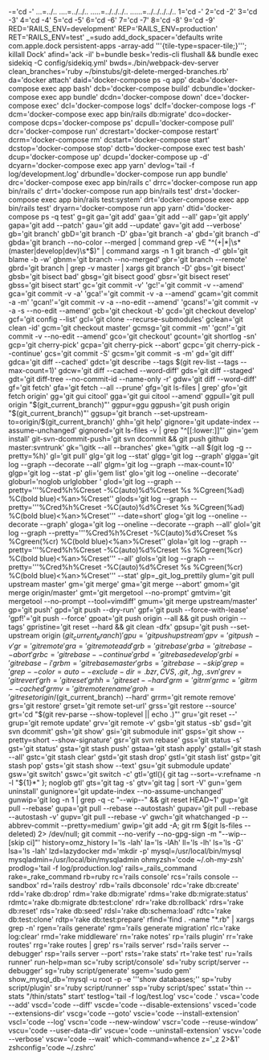 -='cd -'
...=../..
....=../../..
.....=../../../..
......=../../../../..
1='cd -'
2='cd -2'
3='cd -3'
4='cd -4'
5='cd -5'
6='cd -6'
7='cd -7'
8='cd -8'
9='cd -9'
RED='RAILS_ENV=development'
REP='RAILS_ENV=production'
RET='RAILS_ENV=test'
_=sudo
add_dock_spacer='defaults write com.apple.dock persistent-apps -array-add '\''{tile-type=spacer-tile;}'\''; killall Dock'
afind='ack -il'
b=bundle
besk='redis-cli flushall && bundle exec sidekiq -C config/sidekiq.yml'
bwds=./bin/webpack-dev-server
clean_branches='ruby ~/binstubs/git-delete-merged-branches.rb'
da='docker attach'
daid='docker-compose ps -q app'
dcab='docker-compose exec app bash'
dcb='docker-compose build'
dcbundle='docker-compose exec app bundle'
dcdn='docker-compose down'
dce='docker-compose exec'
dcl='docker-compose logs'
dclf='docker-compose logs -f'
dcm='docker-compose exec app bin/rails db:migrate'
dco=docker-compose
dcps='docker-compose ps'
dcpull='docker-compose pull'
dcr='docker-compose run'
dcrestart='docker-compose restart'
dcrm='docker-compose rm'
dcstart='docker-compose start'
dcstop='docker-compose stop'
dctb='docker-compose exec test bash'
dcup='docker-compose up'
dcupd='docker-compose up -d'
dcyarn='docker-compose exec app yarn'
devlog='tail -f log/development.log'
drbundle='docker-compose run app bundle'
drc='docker-compose exec app bin/rails c'
drrc='docker-compose run app bin/rails c'
drrt='docker-compose run app bin/rails test'
drst='docker-compose exec app bin/rails test:system'
drt='docker-compose exec app bin/rails test'
dryarn='docker-compose run app yarn'
dtid='docker-compose ps -q test'
g=git
ga='git add'
gaa='git add --all'
gap='git apply'
gapa='git add --patch'
gau='git add --update'
gav='git add --verbose'
gb='git branch'
gbD='git branch -D'
gba='git branch -a'
gbd='git branch -d'
gbda='git branch --no-color --merged | command grep -vE "^(\+|\*|\s*(master|develop|dev)\s*$)" | command xargs -n 1 git branch -d'
gbl='git blame -b -w'
gbnm='git branch --no-merged'
gbr='git branch --remote'
gbrd='git branch | grep -v master | xargs git branch -D'
gbs='git bisect'
gbsb='git bisect bad'
gbsg='git bisect good'
gbsr='git bisect reset'
gbss='git bisect start'
gc='git commit -v'
'gc!'='git commit -v --amend'
gca='git commit -v -a'
'gca!'='git commit -v -a --amend'
gcam='git commit -a -m'
'gcan!'='git commit -v -a --no-edit --amend'
'gcans!'='git commit -v -a -s --no-edit --amend'
gcb='git checkout -b'
gcd='git checkout develop'
gcf='git config --list'
gcl='git clone --recurse-submodules'
gclean='git clean -id'
gcm='git checkout master'
gcmsg='git commit -m'
'gcn!'='git commit -v --no-edit --amend'
gco='git checkout'
gcount='git shortlog -sn'
gcp='git cherry-pick'
gcpa='git cherry-pick --abort'
gcpc='git cherry-pick --continue'
gcs='git commit -S'
gcsm='git commit -s -m'
gd='git diff'
gdca='git diff --cached'
gdct='git describe --tags $(git rev-list --tags --max-count=1)'
gdcw='git diff --cached --word-diff'
gds='git diff --staged'
gdt='git diff-tree --no-commit-id --name-only -r'
gdw='git diff --word-diff'
gf='git fetch'
gfa='git fetch --all --prune'
gfg='git ls-files | grep'
gfo='git fetch origin'
gg='git gui citool'
gga='git gui citool --amend'
ggpull='git pull origin "$(git_current_branch)"'
ggpur=ggu
ggpush='git push origin "$(git_current_branch)"'
ggsup='git branch --set-upstream-to=origin/$(git_current_branch)'
ghh='git help'
gignore='git update-index --assume-unchanged'
gignored='git ls-files -v | grep "^[[:lower:]]"'
gin='gem install'
git-svn-dcommit-push='git svn dcommit && git push github master:svntrunk'
gk='\gitk --all --branches'
gke='\gitk --all $(git log -g --pretty=%h)'
gl='git pull'
glg='git log --stat'
glgg='git log --graph'
glgga='git log --graph --decorate --all'
glgm='git log --graph --max-count=10'
glgp='git log --stat -p'
gli='gem list'
glo='git log --oneline --decorate'
globurl='noglob urlglobber '
glod='git log --graph --pretty='\''%Cred%h%Creset -%C(auto)%d%Creset %s %Cgreen(%ad) %C(bold blue)<%an>%Creset'\'
glods='git log --graph --pretty='\''%Cred%h%Creset -%C(auto)%d%Creset %s %Cgreen(%ad) %C(bold blue)<%an>%Creset'\'' --date=short'
glog='git log --oneline --decorate --graph'
gloga='git log --oneline --decorate --graph --all'
glol='git log --graph --pretty='\''%Cred%h%Creset -%C(auto)%d%Creset %s %Cgreen(%cr) %C(bold blue)<%an>%Creset'\'
glola='git log --graph --pretty='\''%Cred%h%Creset -%C(auto)%d%Creset %s %Cgreen(%cr) %C(bold blue)<%an>%Creset'\'' --all'
glols='git log --graph --pretty='\''%Cred%h%Creset -%C(auto)%d%Creset %s %Cgreen(%cr) %C(bold blue)<%an>%Creset'\'' --stat'
glp=_git_log_prettily
glum='git pull upstream master'
gm='git merge'
gma='git merge --abort'
gmom='git merge origin/master'
gmt='git mergetool --no-prompt'
gmtvim='git mergetool --no-prompt --tool=vimdiff'
gmum='git merge upstream/master'
gp='git push'
gpd='git push --dry-run'
gpf='git push --force-with-lease'
'gpf!'='git push --force'
gpoat='git push origin --all && git push origin --tags'
gpristine='git reset --hard && git clean -dfx'
gpsup='git push --set-upstream origin $(git_current_branch)'
gpu='git push upstream'
gpv='git push -v'
gr='git remote'
gra='git remote add'
grb='git rebase'
grba='git rebase --abort'
grbc='git rebase --continue'
grbd='git rebase develop'
grbi='git rebase -i'
grbm='git rebase master'
grbs='git rebase --skip'
grep='grep  --color=auto --exclude-dir={.bzr,CVS,.git,.hg,.svn}'
grev='git revert'
grh='git reset'
grhh='git reset --hard'
grm='git rm'
grmc='git rm --cached'
grmv='git remote rename'
groh='git reset origin/$(git_current_branch) --hard'
grrm='git remote remove'
grs='git restore'
grset='git remote set-url'
grss='git restore --source'
grt='cd "$(git rev-parse --show-toplevel || echo .)"'
gru='git reset --'
grup='git remote update'
grv='git remote -v'
gsb='git status -sb'
gsd='git svn dcommit'
gsh='git show'
gsi='git submodule init'
gsps='git show --pretty=short --show-signature'
gsr='git svn rebase'
gss='git status -s'
gst='git status'
gsta='git stash push'
gstaa='git stash apply'
gstall='git stash --all'
gstc='git stash clear'
gstd='git stash drop'
gstl='git stash list'
gstp='git stash pop'
gsts='git stash show --text'
gsu='git submodule update'
gsw='git switch'
gswc='git switch -c'
gtl='gtl(){ git tag --sort=-v:refname -n -l "${1}*" }; noglob gtl'
gts='git tag -s'
gtv='git tag | sort -V'
gun='gem uninstall'
gunignore='git update-index --no-assume-unchanged'
gunwip='git log -n 1 | grep -q -c "\-\-wip\-\-" && git reset HEAD~1'
gup='git pull --rebase'
gupa='git pull --rebase --autostash'
gupav='git pull --rebase --autostash -v'
gupv='git pull --rebase -v'
gwch='git whatchanged -p --abbrev-commit --pretty=medium'
gwip='git add -A; git rm $(git ls-files --deleted) 2> /dev/null; git commit --no-verify --no-gpg-sign -m "--wip-- [skip ci]"'
history=omz_history
l='ls -lah'
la='ls -lAh'
ll='ls -lh'
ls='ls -G'
lsa='ls -lah'
lzd=lazydocker
md='mkdir -p'
mysql=/usr/local/bin/mysql
mysqladmin=/usr/local/bin/mysqladmin
ohmyzsh='code ~/.oh-my-zsh'
prodlog='tail -f log/production.log'
rails=_rails_command
rake=_rake_command
rb=ruby
rc='rails console'
rcs='rails console --sandbox'
rd='rails destroy'
rdb='rails dbconsole'
rdc='rake db:create'
rdd='rake db:drop'
rdm='rake db:migrate'
rdms='rake db:migrate:status'
rdmtc='rake db:migrate db:test:clone'
rdr='rake db:rollback'
rdrs='rake db:reset'
rds='rake db:seed'
rdsl='rake db:schema:load'
rdtc='rake db:test:clone'
rdtp='rake db:test:prepare'
rfind='find . -name "*.rb" | xargs grep -n'
rgen='rails generate'
rgm='rails generate migration'
rlc='rake log:clear'
rmd='rake middleware'
rn='rake notes'
rp='rails plugin'
rr='rake routes'
rrg='rake routes | grep'
rs='rails server'
rsd='rails server --debugger'
rsp='rails server --port'
rsts='rake stats'
rt='rake test'
ru='rails runner'
run-help=man
sc='ruby script/console'
sd='ruby script/server --debugger'
sg='ruby script/generate'
sgem='sudo gem'
show_mysql_db='mysql -u root -p -e '\''show databases;'\'
sp='ruby script/plugin'
sr='ruby script/runner'
ssp='ruby script/spec'
sstat='thin --stats "/thin/stats" start'
testlog='tail -f log/test.log'
vsc='code .'
vsca='code --add'
vscd='code --diff'
vscde='code --disable-extensions'
vsced='code --extensions-dir'
vscg='code --goto'
vscie='code --install-extension'
vscl='code --log'
vscn='code --new-window'
vscr='code --reuse-window'
vscu='code --user-data-dir'
vscue='code --uninstall-extension'
vscv='code --verbose'
vscw='code --wait'
which-command=whence
z='_z 2>&1'
zshconfig='code ~/.zshrc'
